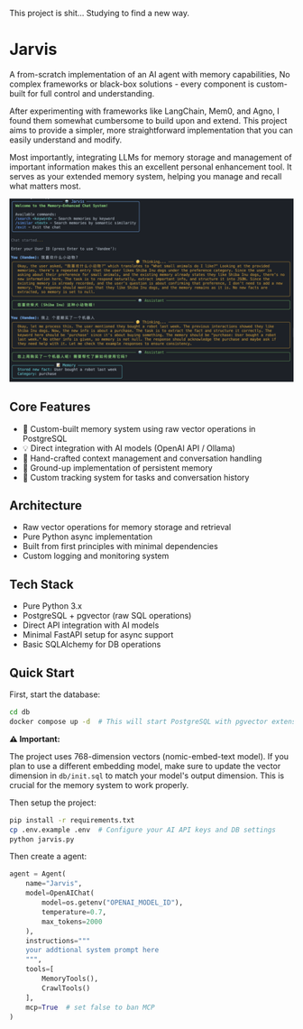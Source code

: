 This project is shit... Studying to find a new way.

# Jarvis

A from-scratch implementation of an AI agent with memory capabilities, No complex frameworks or black-box solutions - every component is custom-built for full control and understanding.

After experimenting with frameworks like LangChain, Mem0, and Agno, I found them somewhat cumbersome to build upon and extend. This project aims to provide a simpler, more straightforward implementation that you can easily understand and modify.

Most importantly, integrating LLMs for memory storage and management of important information makes this an excellent personal enhancement tool. It serves as your extended memory system, helping you manage and recall what matters most.

![pic1](/assets/pic1.png)

## Core Features

- 🧠 Custom-built memory system using raw vector operations in PostgreSQL
- 💡 Direct integration with AI models (OpenAI API / Ollama)
- 🔄 Hand-crafted context management and conversation handling
- 📌 Ground-up implementation of persistent memory
- 🎯 Custom tracking system for tasks and conversation history

## Architecture

- Raw vector operations for memory storage and retrieval
- Pure Python async implementation
- Built from first principles with minimal dependencies
- Custom logging and monitoring system

## Tech Stack

- Pure Python 3.x
- PostgreSQL + pgvector (raw SQL operations)
- Direct API integration with AI models
- Minimal FastAPI setup for async support
- Basic SQLAlchemy for DB operations

## Quick Start

First, start the database:
```bash
cd db
docker compose up -d  # This will start PostgreSQL with pgvector extension
```

**⚠️ Important:**

The project uses 768-dimension vectors (nomic-embed-text model). If you plan to use a different embedding model, make sure to update the vector dimension in `db/init.sql` to match your model's output dimension. This is crucial for the memory system to work properly.

Then setup the project:
```bash
pip install -r requirements.txt
cp .env.example .env  # Configure your AI API keys and DB settings
python jarvis.py
```
Then create a agent:

```python
agent = Agent(
    name="Jarvis",
    model=OpenAIChat(
        model=os.getenv("OPENAI_MODEL_ID"),
        temperature=0.7,
        max_tokens=2000
    ),
    instructions="""
    your addtional system prompt here
    """,
    tools=[
        MemoryTools(),
        CrawlTools()
    ],
    mcp=True  # set false to ban MCP
)
```
 